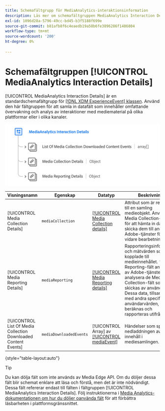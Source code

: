 ```yaml
---
title: Schemafältgrupp för MediaAnalytics-interaktionsinformation
description: Läs mer om schemafältgruppen MediaAnalytics Interaction Details.
exl-id: 1096d28a-5796-49cc-bd45-b3f5188f699e
source-git-commit: b81afb8f6c4eaedb19a58b6fe3896286f1486804
workflow-type: tm+mt
source-wordcount: '200'
ht-degree: 0%

---
```


# Schemafältgruppen [!UICONTROL MediaAnalytics Interaction Details]

[!UICONTROL MediaAnalytics Interaction Details] är en standardschemafältgrupp för [[!DNL XDM ExperienceEvent] klassen](../../classes/experienceevent.md). Använd den här fältgruppen för att samla in datafält som innehåller omfattande övervakning och analys av interaktioner med mediematerial på olika plattformar eller i olika kanaler.

![Ett schemadiagram för schemafältgruppen [!UICONTROL MediaAnalytics Interaction Details].](../../images/field-groups/mediaanalytics-interaction.png)

| Visningsnamn | Egenskap | Datatyp | Beskrivning |
|---| --- | --- | --- |
| [!UICONTROL Media Collection Details] | `mediaCollection` | [[!UICONTROL Media Collection details]](../../data-types/media-collection-details.md) | Attribut som är relaterade till en samling medieobjekt. Använd Media Collection-fälten för att hämta in data och skicka dem till andra Adobe-tjänster för vidare bearbetning. |
| [!UICONTROL Media Reporting Details] | `mediaReporting` | [[!UICONTROL Media Reporting details]](../../data-types/media-reporting-details.md) | Rapporteringsinformation och mätvärden som är kopplade till medieinnehållet. * Media Reporting-fält används av Adobe-tjänster för att analysera de Media Collection-fält som skickas av användarna. Dessa data, tillsammans med andra specifika användarvärden, beräknas och rapporteras utifrån. |
| [!UICONTROL List Of Media Collection Downloaded Content Events] | `mediaDownloadedEvents` | [!UICONTROL Array] av [[!UICONTROL mediaEvent]](../../data-types/media-event-information.md) | Händelser som spårar nedladdningen av innehåll i mediesamlingen. |

{style="table-layout:auto"}

>[!TIP]
>
>Du kan dölja fält som inte används av Media Edge API. Om du döljer dessa fält blir schemat enklare att läsa och förstå, men det är inte nödvändigt. Dessa fält refererar endast till fälten i fältgruppen [!UICONTROL MediaAnalytics Interaction Details]. Följ instruktionerna i [Media Analytics-dokumentationen om hur du döljer oanvända fält](https://experienceleague.adobe.com/docs/media-analytics/using/implementation/edge-recommended/media-edge-sdk/implementation-edge.html#set-up-the-schema-in-adobe-experience-platform) för att förbättra läsbarheten i plattformsgränssnittet.

<!-- 
>[!NOTE]
>
>Schemas contain fields that are not used in every context or situation. They provide a potential blueprint to map an object. Schemas displayed for the Media Edge API Collection or Reporting data types only portray the relevant fields. You can manually select and deselect the fields that you want to use if you intend to use a schema for the Media Edge API interaction. You can find instructions on [hiding unnecessary fields](https://experienceleague.adobe.com/docs/media-analytics/using/implementation/edge-recommended/media-edge-sdk/implementation-edge.html#set-up-the-schema-in-adobe-experience-platform) in the guide to install Media Analytics with Experience Platform Edge.
 -->
